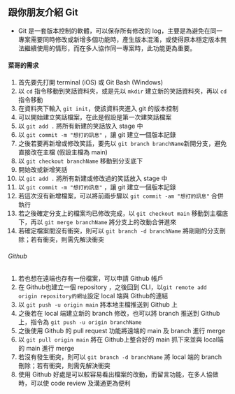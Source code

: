 ## 跟你朋友介紹 Git
- Git 是一套版本控制的軟體，可以保存所有修改的 log，主要是為避免在同一專案需要同時修改或新增多個功能時，產生版本混淆，或使得原本穩定版本無法繼續使用的情形，而在多人協作同一專案時，此功能更為重要。
 
#### 菜哥的需求
1. 首先要先打開 terminal (iOS) 或 Git Bash (Windows)
2. 以 `cd` 指令移動到笑話資料夾，或是先以 `mkdir` 建立新的笑話資料夾，再以 `cd` 指令移動
3. 在資料夾下輸入 `git init`，使該資料夾進入 git 的版本控制
4. 可以開始建立笑話檔案，在此是假設是第一次建笑話檔案
5. 以 `git add .` 將所有新建的笑話放入 stage 中
6. 以 `git commit -m "想打的訊息"` ，讓 git 建立一個版本記錄
7. 之後若要再新增或修改笑話，要先以 `git branch branchName`新開分支，避免直接改在主檔 (假設主檔為 main)
8. 以 `git checkout branchName` 移動到分支底下
9. 開始改或新增笑話
10. 以 `git add .` 將所有新建或修改過的笑話放入 stage 中
11. 以 `git commit -m "想打的訊息"` ，讓 git 建立一個版本記錄
12. 若這次沒有新增檔案，可以將前兩步驟以 `git commit -am "想打的訊息"` 合併執行
13. 若之後確定分支上的檔案均已修改完成，以 `git checkout main` 移動到主檔底下，再以 `git merge branchName` 將分支上的改動合併進來
14. 若確定檔案間沒有衝突，則可以 `git branch -d branchName` 將剛剛的分支刪除；若有衝突，則需先解決衝突

###### Github
1. 若也想在遠端也存有一份檔案，可以申請 Github 帳戶
2. 在 Github也建立一個 repository ，之後回到 CLI，以`git remote add origin repository的網址`設定 local 端與 Github的連結
3. 以 `git push -u origin main` 將本地主檔推送到 Github 上
4. 之後若在 local 端建立新的 branch 修改，也可以將 branch 推送到 Github上，指令為 `git push -u origin branchName`
5. 之後使用 Github 的 pull request 功能將遠端的 main 及 branch 進行 merge
6. 以 `git pull origin main` 將在 Github上整合好的 main 抓下來並與 local端的 main 進行 merge
7. 若沒有發生衝突，則可以 `git branch -d branchName` 將 local 端的 branch 刪除；若有衝突，則需先解決衝突
8. 使用 Github 好處是可以較容易看出檔案的改動，而留言功能，在多人協做時，可以使 code review 及溝通更為便利